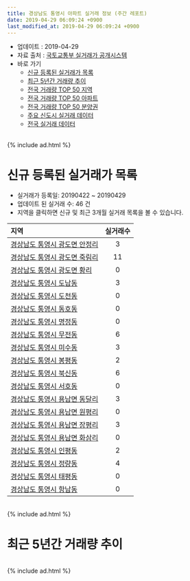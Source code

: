 ```yaml
---
title: 경상남도 통영시 아파트 실거래 정보 (주간 레포트)
date: 2019-04-29 06:09:24 +0900
last_modified_at: 2019-04-29 06:09:24 +0900
---
```


* 업데이트 : 2019-04-29
* 자료 출처 : [국토교통부 실거래가 공개시스템](http://rt.molit.go.kr)
* 바로 가기
    * [신규 등록된 실거래가 목록](#신규-등록된-실거래가-목록)
    * [최근 5년간 거래량 추이](#최근-5년간-거래량-추이)
    * [전국 거래량 TOP 50 지역](https://inasie.github.io/apt-trade-info/최근-3개월-전국에서-가장-거래가-많이-발생한-지역)
    * [전국 거래량 TOP 50 아파트](https://inasie.github.io/apt-trade-info/최근-3개월-전국에서-가장-거래가-많이-발생한-아파트)
    * [전국 거래량 TOP 50 분양권](https://inasie.github.io/apt-trade-info/최근-3개월-전국에서-가장-거래가-많이-발생한-분양권)
    * [주요 신도시 실거래 데이터](https://inasie.github.io/apt-trade-info/주요-신도시)
    * [전국 실거래 데이터](https://inasie.github.io/apt-trade-info/전국)

<br>
{% include ad.html %}
<br>

# 신규 등록된 실거래가 목록
* 실거래가 등록일: 20190422 ~ 20190429
* 업데이트 된 실거래 수: 46 건
* 지역을 클릭하면 신규 및 최근 3개월 실거래 목록을 볼 수 있습니다.


|지역|실거래수|
|:---|:---:|
|[경상남도 통영시 광도면 안정리](https://inasie.github.io/apt-trade-info/경상남도-통영시-광도면-안정리)|3|
|[경상남도 통영시 광도면 죽림리](https://inasie.github.io/apt-trade-info/경상남도-통영시-광도면-죽림리)|11|
|[경상남도 통영시 광도면 황리](https://inasie.github.io/apt-trade-info/경상남도-통영시-광도면-황리)|0|
|[경상남도 통영시 도남동](https://inasie.github.io/apt-trade-info/경상남도-통영시-도남동)|3|
|[경상남도 통영시 도천동](https://inasie.github.io/apt-trade-info/경상남도-통영시-도천동)|0|
|[경상남도 통영시 동호동](https://inasie.github.io/apt-trade-info/경상남도-통영시-동호동)|0|
|[경상남도 통영시 명정동](https://inasie.github.io/apt-trade-info/경상남도-통영시-명정동)|0|
|[경상남도 통영시 무전동](https://inasie.github.io/apt-trade-info/경상남도-통영시-무전동)|6|
|[경상남도 통영시 미수동](https://inasie.github.io/apt-trade-info/경상남도-통영시-미수동)|3|
|[경상남도 통영시 봉평동](https://inasie.github.io/apt-trade-info/경상남도-통영시-봉평동)|2|
|[경상남도 통영시 북신동](https://inasie.github.io/apt-trade-info/경상남도-통영시-북신동)|6|
|[경상남도 통영시 서호동](https://inasie.github.io/apt-trade-info/경상남도-통영시-서호동)|0|
|[경상남도 통영시 용남면 동달리](https://inasie.github.io/apt-trade-info/경상남도-통영시-용남면-동달리)|3|
|[경상남도 통영시 용남면 원평리](https://inasie.github.io/apt-trade-info/경상남도-통영시-용남면-원평리)|0|
|[경상남도 통영시 용남면 장평리](https://inasie.github.io/apt-trade-info/경상남도-통영시-용남면-장평리)|3|
|[경상남도 통영시 용남면 화삼리](https://inasie.github.io/apt-trade-info/경상남도-통영시-용남면-화삼리)|0|
|[경상남도 통영시 인평동](https://inasie.github.io/apt-trade-info/경상남도-통영시-인평동)|2|
|[경상남도 통영시 정량동](https://inasie.github.io/apt-trade-info/경상남도-통영시-정량동)|4|
|[경상남도 통영시 태평동](https://inasie.github.io/apt-trade-info/경상남도-통영시-태평동)|0|
|[경상남도 통영시 항남동](https://inasie.github.io/apt-trade-info/경상남도-통영시-항남동)|0|


<br>
{% include ad.html %}
<br>

# 최근 5년간 거래량 추이


<div style="width:100%;">
    <canvas id="deal_progress" height="200"></canvas>
</div>

<script>
new Chart(document.getElementById("deal_progress"), {
    type: 'line',
    data: {
        labels: ['201404','201405','201406','201407','201408','201409','201410','201411','201412','201501','201502','201503','201504','201505','201506','201507','201508','201509','201510','201511','201512','201601','201602','201603','201604','201605','201606','201607','201608','201609','201610','201611','201612','201701','201702','201703','201704','201705','201706','201707','201708','201709','201710','201711','201712','201801','201802','201803','201804','201805','201806','201807','201808','201809','201810','201811','201812','201901','201902','201903','201904'],
        datasets: [{
            label: '매매',
            pointRadius: 1,
            data: [172, 143, 118, 125, 129, 150, 168, 128, 120, 123, 116, 172, 178, 127, 116, 148, 107, 124, 122, 126, 109, 105, 122, 161, 115, 102, 102, 114, 96, 88, 116, 98, 80, 69, 111, 101, 69, 92, 72, 112, 84, 116, 74, 93, 66, 121, 81, 122, 88, 88, 90, 88, 102, 135, 196, 128, 157, 134, 114, 117, 72],
            borderColor: "rgba(255, 201, 14, 1)",
            backgroundColor: "rgba(255, 201, 14, 0.5)",
            fill: false,
            lineTension: 0
        },{
            label: '전월세',
            pointRadius: 1,
            data: [66, 63, 57, 57, 67, 41, 59, 44, 55, 48, 49, 43, 41, 42, 36, 38, 31, 33, 36, 33, 32, 58, 56, 76, 74, 70, 48, 60, 61, 54, 50, 50, 53, 45, 50, 38, 34, 47, 38, 46, 50, 50, 45, 58, 37, 57, 70, 113, 93, 82, 78, 75, 75, 61, 78, 75, 80, 103, 78, 60, 29],
            borderColor: "rgba(0, 141, 185, 1)",
            backgroundColor: "rgba(0, 141, 185, 0.5)",
            fill: false,
            lineTension: 0
        }
        ]
    },
    options: {
        responsive: true,
        title: {
            display: false
        },
        tooltips: {
            mode: 'index',
            intersect: false
        },
        hover: {
            mode: 'nearest',
            intersect: true
        },
        scales: {
            xAxes: [{
                display: true,
                scaleLabel: {
                    display: true,
                    labelString: '년/월'
                }
            }],
            yAxes: [{
                display: true,
                ticks: {
                    suggestedMin: 0,
                },
                scaleLabel: {
                    display: true,
                    labelString: '실거래 수'
                }
            }]
        }
    }
});

</script>


<br>
{% include ad.html %}
<br>

